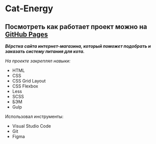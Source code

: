 # Cat-Energy
 
## Посмотреть как работает проект можно на [GitHub Pages](https://evgeniy-br.github.io/Cat-Energy/)

***Вёрстка сайта интернет-магазина, который поможет подобрать и заказать систему питания для кота.***

*На проекте закреплял навыки:*

* HTML
* CSS
* CSS Grid Layout
* CSS Flexbox
* Less 
* SCSS
* БЭМ
* Gulp

Использовал инструменты:

* Visual Studio Code
* Git
* Figma


